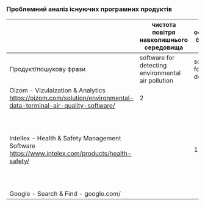 ### Проблемний аналіз існуючих програмних продуктів

| | чистота повітря навколишнього середовища | особиста безпека | отримання інформації | Тип лицензії | Примітка |
| - | - | - | - | - | - |
| Продукт/пошукову фрази | software for detecting environmental air pollution | software for self defence | software for information search| | |
| Oizom - Vizulaization & Analytics https://oizom.com/solution/environmental-data-terminal-air-quality-software/| 2 | | | Proprietary | |
| Intellex - Health & Safety Management Software https://www.intelex.com/products/health-safety/| | 1 | | Proprietary | не має локалізації, покриває не всі аспекти особистої безбеки, відсутня статистика успішності | 
| Google - Search & Find - google.com/| | | 4 | Proprietary | |